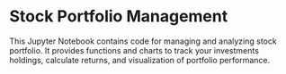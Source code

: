 # Stock Portfolio Management

This Jupyter Notebook contains code for managing and analyzing stock portfolio. It provides functions and charts to track your investments holdings, calculate returns, and visualization of portfolio performance.
